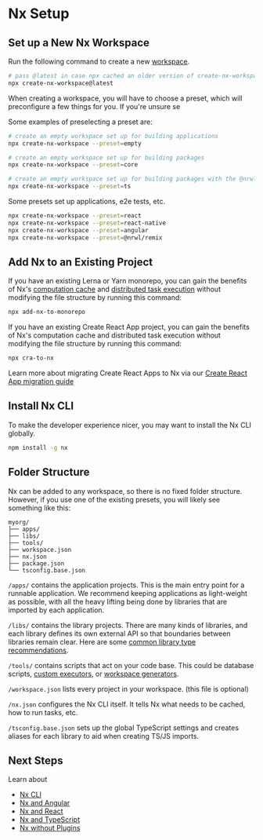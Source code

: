 # Nx Setup

## Set up a New Nx Workspace

Run the following command to create a new [workspace](/getting-started/glossary#workspace).

```bash
# pass @latest in case npx cached an older version of create-nx-workspace
npx create-nx-workspace@latest
```

When creating a workspace, you will have to choose a preset, which will preconfigure a few things for you. If you're unsure se

Some examples of preselecting a preset are:

```bash
# create an empty workspace set up for building applications
npx create-nx-workspace --preset=empty

# create an empty workspace set up for building packages
npx create-nx-workspace --preset=core

# create an empty workspace set up for building packages with the @nrwl/js plugin installed
npx create-nx-workspace --preset=ts
```

Some presets set up applications, e2e tests, etc.

```bash
npx create-nx-workspace --preset=react
npx create-nx-workspace --preset=react-native
npx create-nx-workspace --preset=angular
npx create-nx-workspace --preset=@nrwl/remix
```

## Add Nx to an Existing Project

If you have an existing Lerna or Yarn monorepo, you can gain the benefits of Nx's [computation cache](/getting-started/glossary#computational-cache) and [distributed task execution](#distributed-task-execution-dte) without modifying the file structure by running this command:

```bash
npx add-nx-to-monorepo
```

If you have an existing Create React App project, you can gain the benefits of Nx's computation cache and distributed task execution without modifying the file structure by running this command:

```bash
npx cra-to-nx
```

Learn more about migrating Create React Apps to Nx via our [Create React App migration guide](/migration/migration-cra)

## Install Nx CLI

To make the developer experience nicer, you may want to install the Nx CLI globally.

```bash
npm install -g nx
```

## Folder Structure

Nx can be added to any workspace, so there is no fixed folder structure. However, if you use one of the existing presets, you will likely see something like this:

```treeview
myorg/
├── apps/
├── libs/
├── tools/
├── workspace.json
├── nx.json
├── package.json
└── tsconfig.base.json
```

`/apps/` contains the application projects. This is the main entry point for a runnable application. We recommend keeping applications as light-weight as possible, with all the heavy lifting being done by libraries that are imported by each application.

`/libs/` contains the library projects. There are many kinds of libraries, and each library defines its own external API so that boundaries between libraries remain clear. Here are some [common library type recommendations](/workspace/library-types).

`/tools/` contains scripts that act on your code base. This could be database scripts, [custom executors](/executors/creating-custom-builders), or [workspace generators](/generators/workspace-generators).

`/workspace.json` lists every project in your workspace. (this file is optional)

`/nx.json` configures the Nx CLI itself. It tells Nx what needs to be cached, how to run tasks, etc.

`/tsconfig.base.json` sets up the global TypeScript settings and creates aliases for each library to aid when creating TS/JS imports.

## Next Steps

Learn about

- [Nx CLI](/using-nx/nx-cli)
- [Nx and Angular](/getting-started/nx-and-angular)
- [Nx and React](/getting-started/nx-and-react)
- [Nx and TypeScript](/guides/nx-and-ts)
- [Nx without Plugins](/getting-started/nx-core)
